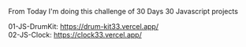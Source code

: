 From Today I'm doing this challenge of 30 Days 30 Javascript projects 

01-JS-DrumKit: https://drum-kit33.vercel.app/  
02-JS-Clock: https://clock33.vercel.app/
